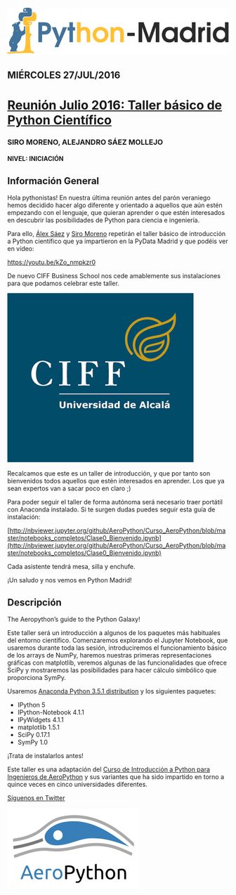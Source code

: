 ![Python Madrid](./static/python-madrid-logo.png)

## MIÉRCOLES 27/JUL/2016
# [Reunión Julio 2016: Taller básico de Python Científico](http://www.meetup.com/es-ES/Madrid-Python-Meetup/events/232582139/)

### SIRO MORENO, ALEJANDRO SÁEZ MOLLEJO
#### NIVEL: INICIACIÓN
## Información General

Hola pythonistas! En nuestra última reunión antes del parón veraniego hemos decidido hacer algo diferente y orientado a aquellos que aún estén empezando con el lenguaje, que quieran aprender o que estén interesados en descubrir las posibilidades de Python para ciencia e ingeniería.

Para ello, [Álex Sáez](https://www.linkedin.com/in/alejandrosaezm/) y [Siro Moreno](https://www.linkedin.com/in/siro-moreno-mart%C3%ADn-1bab18b7/en) repetirán el taller básico de introducción a Python científico que ya impartieron en la PyData Madrid y que podéis ver en vídeo:

https://youtu.be/kZo_nmpkzr0

De nuevo CIFF Business School nos cede amablemente sus instalaciones para que podamos celebrar este taller.

![Python Madrid](./static/ciff.jpeg)

Recalcamos que este es un taller de introducción, y que por tanto son bienvenidos todos aquellos que estén interesados en aprender. Los que ya sean expertos van a sacar poco en claro ;)

Para poder seguir el taller de forma autónoma será necesario traer portátil con Anaconda instalado. Si te surgen dudas puedes seguir esta guía de instalación:

[http://nbviewer.jupyter.org/github/AeroPython/Curso_AeroPython/blob/master/notebooks_completos/Clase0_Bienvenido.ipynb](http://nbviewer.jupyter.org/github/AeroPython/Curso_AeroPython/blob/master/notebooks_completos/Clase0_Bienvenido.ipynb)

Cada asistente tendrá mesa, silla y enchufe. 


¡Un saludo y nos vemos en Python Madrid!



## Descripción

The Aeropython’s guide to the Python Galaxy! 

Este taller será un introducción a algunos de los paquetes más habituales del entorno científico. Comenzaremos explorando el Jupyter Notebook, que usaremos durante toda las sesión, introduciremos el funcionamiento básico de los arrays de NumPy, haremos nuestras primeras representaciones gráficas con matplotlib, veremos algunas de las funcionalidades que ofrece SciPy y mostraremos las posibilidades para hacer cálculo simbólico que proporciona SymPy.

Usaremos [Anaconda Python 3.5.1 distribution](https://www.continuum.io/downloads) y los siguientes paquetes:

* IPython 5
* IPython-Notebook 4.1.1
* IPyWidgets 4.1.1
* matplotlib 1.5.1
* SciPy 0.17.1
* SymPy 1.0

¡Trata de instalarlos antes!

Este taller es una adaptación del [Curso de Introducción a Python para Ingenieros de AeroPython](https://github.com/AeroPython/Curso_AeroPython) y sus variantes que ha sido impartido en torno a quince veces en cinco universidades diferentes.

[Síguenos en Twitter](https://twitter.com/AeroPython)

<img src="./static/aeropython_name_mini.png" alt="AeroPython" align="center" style="width: 300px;"/>